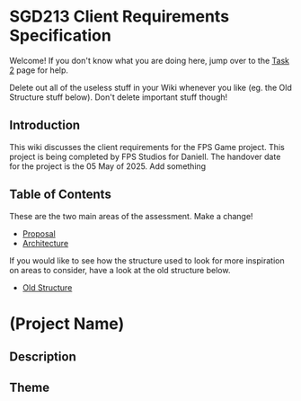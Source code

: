 # SGD213 Client Requirements Specification 

Welcome! If you don't know what you are doing here, jump over to the [Task 2](Task2.md) page for help.

Delete out all of the useless stuff in your Wiki whenever you like (eg. the Old Structure stuff below). Don't delete important stuff though!

## Introduction
This wiki discusses the client requirements for the FPS Game project.
This project is being completed by FPS Studios for Daniell.
The handover date for the project is the 05 May of 2025. Add something

## Table of Contents

These are the two main areas of the assessment. Make a change!

[//]: # (You can link to other pages in your wiki, or you can keep it inline)
* [Proposal](Proposal/index.md)
* [Architecture](Architecture/index.md)

If you would like to see how the structure used to look for more inspiration on areas to consider, have a look at the old structure below.

* [Old Structure](Archive/index.md)


# (Project Name)

## Description

## Theme